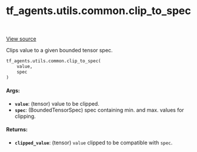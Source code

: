 <div itemscope itemtype="http://developers.google.com/ReferenceObject">
<meta itemprop="name" content="tf_agents.utils.common.clip_to_spec" />
<meta itemprop="path" content="Stable" />
</div>

# tf_agents.utils.common.clip_to_spec

<table class="tfo-notebook-buttons tfo-api" align="left">
</table>

<a target="_blank" href="https://github.com/tensorflow/agents/tree/master/tf_agents/utils/common.py">View
source</a>

Clips value to a given bounded tensor spec.

``` python
tf_agents.utils.common.clip_to_spec(
    value,
    spec
)
```



<!-- Placeholder for "Used in" -->

#### Args:

* <b>`value`</b>: (tensor) value to be clipped.
* <b>`spec`</b>: (BoundedTensorSpec) spec containing min. and max. values for clipping.

#### Returns:

* <b>`clipped_value`</b>: (tensor) `value` clipped to be compatible with `spec`.